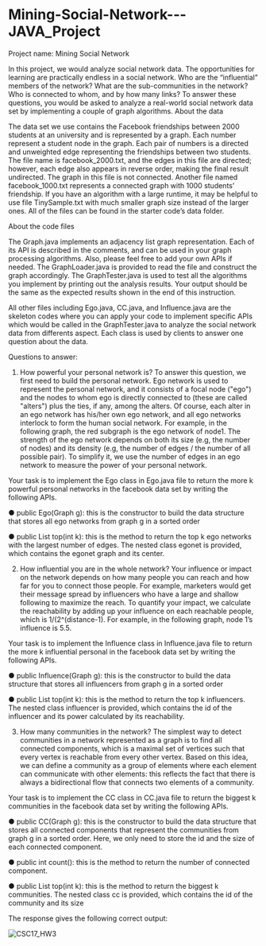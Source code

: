 # Mining-Social-Network---JAVA_Project
Project name: Mining Social Network

In this project, we would analyze social network data. The opportunities for learning are
practically endless in a social network. Who are the “influential” members of the
network? What are the sub-communities in the network? Who is connected to whom,
and by how many links? To answer these questions, you would be asked to analyze a
real-world social network data set by implementing a couple of graph algorithms.
About the data

The data set we use contains the Facebook friendships between 2000 students at an
university and is represented by a graph. Each number represent a student node in the
graph. Each pair of numbers is a directed and unweighted edge representing the
friendships between two students. The file name is facebook_2000.txt, and the edges in
this file are directed; however, each edge also appears in reverse order, making the
final result undirected. The graph in this file is not connected. Another file named
facebook_1000.txt represents a connected graph with 1000 students’ friendship. If you
have an algorithm with a large runtime, it may be helpful to use file TinySample.txt with
much smaller graph size instead of the larger ones. All of the files can be found in the
starter code’s data folder.

About the code files

The Graph.java implements an adjacency list graph representation.
Each of its API is described in the comments, and can be used in your graph processing
algorithms. Also, please feel free to add your own APIs if needed. 
The GraphLoader.java is provided to read the file and construct the graph accordingly. The
GraphTester.java is used to test all the algorithms you implement by printing out the
analysis results. Your output should be the same as the expected results shown in the
end of this instruction.

All other files including Ego.java, CC.java, and Influence.java are the skeleton codes where you can apply your code to implement
specific APIs which would be called in the GraphTester.java to analyze the social
network data from differents aspect. Each class is used by clients to answer one
question about the data.


Questions to answer:

1. How powerful your personal network is?
To answer this question, we first need to build the personal network. Ego network is
used to represent the personal network, and it consists of a focal node ("ego") and the
nodes to whom ego is directly connected to (these are called "alters") plus the ties, if
any, among the alters. Of course, each alter in an ego network has his/her own ego
network, and all ego networks interlock to form the human social network. For example,
in the following graph, the red subgraph is the ego network of node1. The strength of
the ego network depends on both its size (e.g, the number of nodes) and its density
(e.g, the number of edges / the number of all possible pair). To simplify it, we use the
number of edges in an ego network to measure the power of your personal network.
  
  Your task is to implement the Ego class in Ego.java file to return the more k powerful
personal networks in the facebook data set by writing the following APIs.

  ● public Ego(Graph g): this is the constructor to build the data structure that stores all
ego networks from graph g in a sorted order

  ● public List<egonet> top(int k): this is the method to return the top k ego networks
with the largest number of edges. The nested class egonet is provided, which
contains the egonet graph and its center.
  
  
  2. How influential you are in the whole network?
  Your influence or impact on the network depends on how many people you can reach
and how far for you to connect those people. For example, marketers would get their
message spread by influencers who have a large and shallow following to maximize the
reach. To quantify your impact, we calculate the reachability by adding up your
influence on each reachable people, which is 1/(2^(distance-1). For example, in the
following graph, node 1’s influence is 5.5.
  
  Your task is to implement the Influence class in Influence.java file to return the more k
influential personal in the facebook data set by writing the following APIs.
  
  ● public Influence(Graph g): this is the constructor to build the data structure that
stores all influencers from graph g in a sorted order
  
  ● public List<influencer> top(int k): this is the method to return the top k influencers.
The nested class influencer is provided, which contains the id of the influencer and
its power calculated by its reachability.
  
  
  3. How many communities in the network?
The simplest way to detect communities in a network represented as a graph is to find
all connected components, which is a maximal set of vertices such that every vertex is
reachable from every other vertex. Based on this idea, we can define a community as a
group of elements where each element can communicate with other elements: this
reflects the fact that there is always a bidirectional flow that connects two elements of a
community.

Your task is to implement the CC class in CC.java file to return the biggest k
communities in the facebook data set by writing the following APIs.

● public CC(Graph g): this is the constructor to build the data structure that stores all
connected components that represent the communities from graph g in a sorted
order. Here, we only need to store the id and the size of each connected component.

● public int count(): this is the method to return the number of connected component.

● public List<cc> top(int k): this is the method to return the biggest k communities.
The nested class cc is provided, which contains the id of the community and its size

  
  
  
  
  
  
The response gives the following correct output:
  
  ![CSC17_HW3](https://user-images.githubusercontent.com/68672421/234994558-9177b2c1-4ef9-417f-998a-a0c73ab9f73a.jpg)
